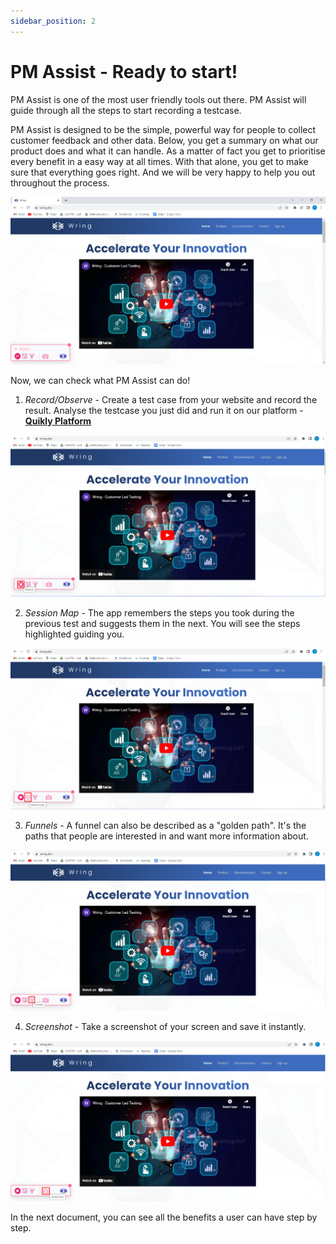 ```yaml
---
sidebar_position: 2
---
```


# PM Assist - Ready to start!

PM Assist is one of the most user friendly tools out there. PM Assist will guide through all the steps to start recording a testcase.

PM Assist is designed to be the simple, powerful way for people to collect customer feedback and other data. Below, you get a summary on what our product does and what it can handle. As a matter of fact you get to prioritise every benefit in a easy way at all times. With that alone, you get to make sure that everything goes right. And we will be very happy to help you out throughout the process.

![Miniext](/img/miniext8.png)

Now, we can check what PM Assist can do!

1. *Record/Observe* - Create a test case from your website and record the result. Analyse the testcase you just did and run it on our platform - **[Quikly Platform](https://app.Quikly.dev/)**

![Miniext](/img/miniext4.png)

2. *Session Map* - The app remembers the steps you took during the previous test and suggests them in the next. You will see the steps highlighted guiding you.

![Miniext](/img/miniext5.png)

3. *Funnels* - A funnel can also be described as a "golden path". It's the paths that people are interested in and want more information about.

![Miniext](/img/miniext6.png)

4. *Screenshot* - Take a screenshot of your screen and save it instantly.

![Miniext](/img/miniext7.png)

In the next document, you can see all the benefits a user can have step by step.


